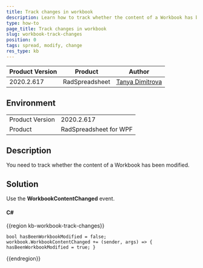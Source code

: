 ```yaml
---
title: Track changes in workbook
description: Learn how to track whether the content of a Workbook has been modified.
type: how-to
page_title: Track changes in workbook
slug: workbook-track-changes
position: 0
tags: spread, modify, change
res_type: kb
---
```


|Product Version|Product|Author|
|----|----|----|
|2020.2.617|RadSpreadsheet|[Tanya Dimitrova](https://www.telerik.com/blogs/author/tanya-dimitrova)|

## Environment
<table>
    <tbody>
	    <tr>
	    	<td>Product Version</td>
	    	<td>2020.2.617</td>
	    </tr>
	    <tr>
	    	<td>Product</td>
	    	<td>RadSpreadsheet for WPF</td>
	    </tr>
    </tbody>
</table>

## Description
 
You need to track whether the content of a Workbook has been modified.

## Solution

Use the **WorkbookContentChanged** event.

#### __C#__

{{region kb-workbook-track-changes}}

    bool hasBeenWorkbookModified = false;
    workbook.WorkbookContentChanged += (sender, args) => { hasBeenWorkbookModified = true; }
                                        
{{endregion}}